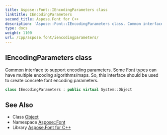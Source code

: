 ```yaml
---
title: Aspose::Font::IEncodingParameters class
linktitle: IEncodingParameters
second_title: Aspose.Font for C++
description: 'Aspose::Font::IEncodingParameters class. Common interface to support encoding parameters. Some Font types can have multiple encoding algorithms/maps. So, this interface should be used to create concrete font encoding parameters in C++.'
type: docs
weight: 1100
url: /cpp/aspose.font/iencodingparameters/
---
```

## IEncodingParameters class


[Common](../../aspose.font.common/) interface to support encoding parameters. Some [Font](../font/) types can have multiple encoding algorithms/maps. So, this interface should be used to create concrete font encoding parameters.

```cpp
class IEncodingParameters : public virtual System::Object
```

## See Also

* Class [Object](../../system/object/)
* Namespace [Aspose::Font](../)
* Library [Aspose.Font for C++](../../)
